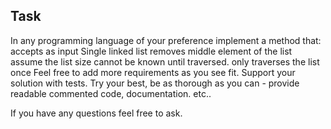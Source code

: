 ## Task

In any programming language of your preference implement a method that:
accepts as input Single linked list
removes middle element of the list 
assume the list size cannot be known until traversed.
only traverses the list once
Feel free to add more requirements as you see fit.
Support your solution with tests.
Try your best, be as thorough as you can - provide readable commented code, documentation. etc..

If you have any questions feel free to ask.
